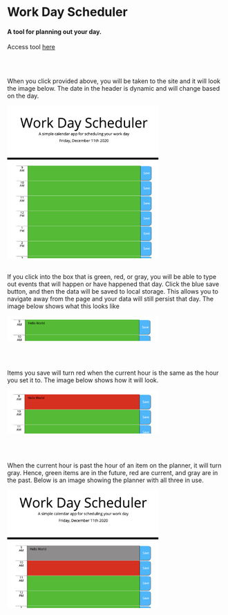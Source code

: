 <!DOCTYPE html>
<html>
 <head>
   <title>ReadMe page</title>
 </head>
  
 <body>
  <h1>Work Day Scheduler</h1>
  <h4>A tool for planning out your day.</h4>
  <p>Access tool <a href="https://mcheering.github.io/Day-Planner/">here</a></p>
  <br></br>
  <p>When you click provided above, you will be taken to the site and it will look the image below.  The date in the header is dynamic and will change based on the day. </p>
  <img src="images/Landing.png" style="width: 350px">
  <br></br>
  <p>If you click into the box that is green, red, or gray, you will be able to type out events that will happen or have happened that day.  Click the blue save button, and then the data will be saved to local storage.  This allows you to navigate away from the page and your data will still persist that day. The image below shows what this looks like</p>
  <img src="images/Entering and Saving data.png" style="width: 350px">
  
  <br></br>
  <p>Items you save will turn red when the current hour is the same as the hour you set it to.  The image below shows how it will look.</p>
  <img src="images/Present and Future view.png" style="width: 350px">
  
  <br></br>
  <p>When the current hour is past the hour of an item on the planner, it will turn gray.  Hence, green items are in the future, red are current, and gray are in the past.  Below is an image showing the planner with all three in use.</p>
  <img src="images/grayed out.png" style="width: 350px">
 
  
 </body>
 

</html>
